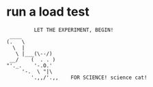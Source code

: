 


  # run a load test

             LET THE EXPERIMENT, BEGIN!
     ____
    (.   \
      \  |
       \ |___(\--/)
     __/    (  . . )
    "'._.    '-.O.'
         '-.  \ "|\
            '.,,/'.,,    FOR SCIENCE! science cat!










